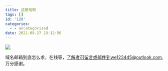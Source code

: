 ```yaml
---
title: 这是啥啊
tags: []
id: '120'
categories:
  - - uncategorized
date: 2021-08-27 23:12:56
---
```


![](https://watchlezi-1302020253.cos.ap-nanjing.myqcloud.com/wp-content/uploads/2021/08/49aa02102fa796c1.png)

域名邮箱到底怎么求，在线等，了解者可留言或邮件到we123445@outlook.com,万分感谢。